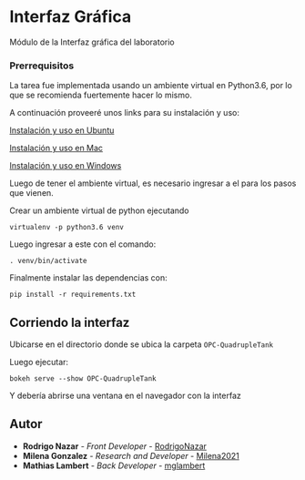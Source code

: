 # Interfaz Gráfica

Módulo de la Interfaz gráfica del laboratorio

### Prerrequisitos

La tarea fue implementada usando un ambiente virtual en Python3.6, por lo que se recomienda fuertemente hacer lo mismo.

A continuación proveeré unos links para su instalación y uso:

[Instalación y uso en Ubuntu](https://www.digitalocean.com/community/tutorials/como-instalar-python-3-y-configurar-un-entorno-de-programacion-en-ubuntu-18-04-guia-de-inicio-rapido-es)

[Instalación y uso en Mac](https://sourabhbajaj.com/mac-setup/Python/virtualenv.html)

[Instalación y uso en Windows](https://programwithus.com/learn-to-code/Pip-and-virtualenv-on-Windows/)

Luego de tener el ambiente virtual, es necesario ingresar a el para los pasos que vienen.

Crear un ambiente virtual de python ejecutando

```
virtualenv -p python3.6 venv
```

Luego ingresar a este con el comando:

```
. venv/bin/activate
```

Finalmente instalar las dependencias con:

```
pip install -r requirements.txt
```

## Corriendo la interfaz

Ubicarse en el directorio donde se ubica la carpeta ```OPC-QuadrupleTank```

Luego ejecutar:

```
bokeh serve --show OPC-QuadrupleTank
```

Y debería abrirse una ventana en el navegador con la interfaz


## Autor

* **Rodrigo Nazar** - *Front Developer* - [RodrigoNazar](https://github.com/RodrigoNazar)
* **Milena Gonzalez** - *Research and Developer* - [Milena2021](https://github.com/Milena2021)
* **Mathias Lambert** - *Back Developer* - [mglambert](https://github.com/mglambert)

